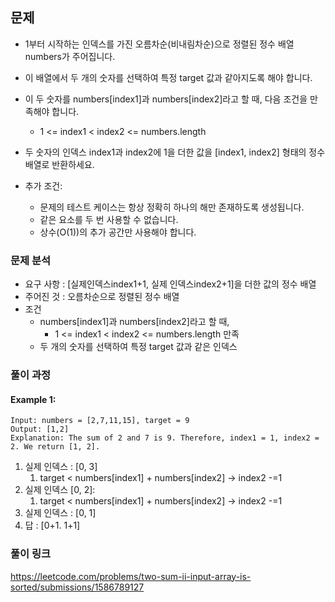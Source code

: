 ## 문제

- 1부터 시작하는 인덱스를 가진 오름차순(비내림차순)으로 정렬된 정수 배열 numbers가 주어집니다.

- 이 배열에서 두 개의 숫자를 선택하여 특정 target 값과 같아지도록 해야 합니다.
- 이 두 숫자를 numbers[index1]과 numbers[index2]라고 할 때, 다음 조건을 만족해야 합니다.
    - 1 <= index1 < index2 <= numbers.length

- 두 숫자의 인덱스 index1과 index2에 1을 더한 값을 [index1, index2] 형태의 정수 배열로 반환하세요.

- 추가 조건:
    - 문제의 테스트 케이스는 항상 정확히 하나의 해만 존재하도록 생성됩니다.
    - 같은 요소를 두 번 사용할 수 없습니다.
    - 상수(O(1))의 추가 공간만 사용해야 합니다.

### 문제 분석

- 요구 사항 : [실제인덱스index1+1, 실제 인덱스index2+1]을 더한 값의 정수 배열
- 주어진 것 : 오름차순으로 정렬된 정수 배열
- 조건
    - numbers[index1]과 numbers[index2]라고 할 때,
        - 1 <= index1 < index2 <= numbers.length 만족
    - 두 개의 숫자를 선택하여 특정 target 값과 같은 인덱스

### 풀이 과정

#### Example 1:

~~~text
Input: numbers = [2,7,11,15], target = 9
Output: [1,2]
Explanation: The sum of 2 and 7 is 9. Therefore, index1 = 1, index2 = 2. We return [1, 2].
~~~

1. 실제 인덱스 : [0, 3]
    1. target < numbers[index1] + numbers[index2] -> index2 -=1
2. 실제 인덱스 [0, 2]:
    1. target < numbers[index1] + numbers[index2] -> index2 -=1
3. 실제 인덱스 : [0, 1]
4. 답 : [0+1. 1+1]

### 풀이 링크

https://leetcode.com/problems/two-sum-ii-input-array-is-sorted/submissions/1586789127
